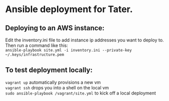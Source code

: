 # Ansible deployment for Tater.

## Deploying to an AWS instance:

Edit the inventory.ini file to add instance ip addresses you want to deploy to.  
Then run a command like this:  
`ansible-playbook site.yml -i inventory.ini --private-key ~/.keys/infrastructure.pem`

## To test deployment locally:  
`vagrant up` automatically provisions a new vm  
`vagrant ssh` drops you into a shell on the local vm  
`sudo ansible-playbook /vagrant/site.yml` to kick off a local deployment
